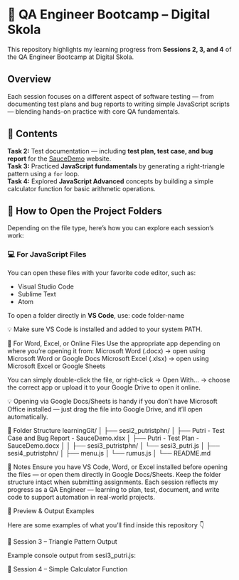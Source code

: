 # 🧪 QA Engineer Bootcamp – Digital Skola
This repository highlights my learning progress from **Sessions 2, 3, and 4** of the QA Engineer Bootcamp at Digital Skola.

## Overview
Each session focuses on a different aspect of software testing — from documenting test plans and bug reports to writing simple JavaScript scripts — blending hands-on practice with core QA fundamentals.

## 📘 Contents
**Task 2:** Test documentation — including **test plan, test case, and bug report** for the [SauceDemo](https://www.saucedemo.com/) website.  
**Task 3:** Practiced **JavaScript fundamentals** by generating a right-triangle pattern using a `for` loop.  
**Task 4:** Explored **JavaScript Advanced** concepts by building a simple calculator function for basic arithmetic operations.
## 🧭 How to Open the Project Folders

Depending on the file type, here’s how you can explore each session’s work:

### 💻 For JavaScript Files
You can open these files with your favorite code editor, such as:
- Visual Studio Code  
- Sublime Text  
- Atom  

To open a folder directly in **VS Code**, use:
code folder-name

💡 Make sure VS Code is installed and added to your system PATH.

📄 For Word, Excel, or Online Files
Use the appropriate app depending on where you’re opening it from:
Microsoft Word (.docx) → open using Microsoft Word or Google Docs
Microsoft Excel (.xlsx) → open using Microsoft Excel or Google Sheets

You can simply double-click the file, or right-click → Open With… → choose the correct app or upload it to your Google Drive to open it online.

💡 Opening via Google Docs/Sheets is handy if you don’t have Microsoft Office installed — just drag the file into Google Drive, and it’ll open automatically.

📂 Folder Structure
learningGit/
│
├── sesi2_putristphn/
│   ├── Putri - Test Case and Bug Report - SauceDemo.xlsx
│   ├── Putri - Test Plan - SauceDemo.docx
│ 
│
├── sesi3_putristphn/
│   └── sesi3_putri.js
│
├── sesi4_putristphn/
│   ├── menu.js
│   └── rumus.js
│
└── README.md

📝 Notes
Ensure you have VS Code, Word, or Excel installed before opening the files — or open them directly in Google Docs/Sheets.
Keep the folder structure intact when submitting assignments.
Each session reflects my progress as a QA Engineer — learning to plan, test, document, and write code to support automation in real-world projects.

📸 Preview & Output Examples

Here are some examples of what you’ll find inside this repository 👇

🧩 Session 3 – Triangle Pattern Output

Example console output from sesi3_putri.js:

🧮 Session 4 – Simple Calculator Function

